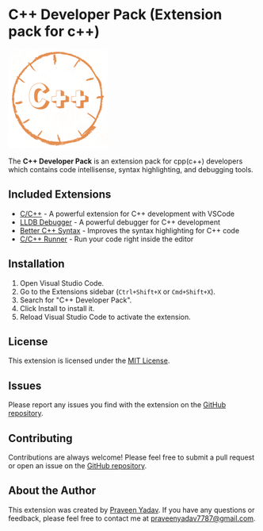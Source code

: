 # C++ Developer Pack (Extension pack for c++)

![C++ Developer Pack logo](icon.png)

The **C++ Developer Pack** is an extension pack for cpp(c++) developers which contains code intellisense, syntax highlighting, and debugging tools.

## Included Extensions

- [C/C++](https://marketplace.visualstudio.com/items?itemName=ms-vscode.cpptools) - A powerful extension for C++ development with VSCode
- [LLDB Debugger](https://marketplace.visualstudio.com/items?itemName=vadimcn.vscode-lldb) - A powerful debugger for C++ development
- [Better C++ Syntax](https://marketplace.visualstudio.com/items?itemName=jeff-hykin.better-cpp-syntax) - Improves the syntax highlighting for C++ code
- [C/C++ Runner](https://marketplace.visualstudio.com/items?itemName=franneck94.c-cpp-runner) - Run your code right inside the editor

## Installation

1. Open Visual Studio Code.
2. Go to the Extensions sidebar (`Ctrl+Shift+X` or `Cmd+Shift+X`).
3. Search for "C++ Developer Pack".
4. Click Install to install it.
5. Reload Visual Studio Code to activate the extension.

## License

This extension is licensed under the [MIT License](LICENSE).

## Issues

Please report any issues you find with the extension on the [GitHub repository](https://github.com/pixiedevpraveen/cpp-developer-pack/issues).

## Contributing

Contributions are always welcome! Please feel free to submit a pull request or open an issue on the [GitHub repository](https://github.com/pixiedevpraveen/cpp-developer-pack).

## About the Author

This extension was created by [Praveen Yadav](https://github.com/pixiedevpraveen). If you have any questions or feedback, please feel free to contact me at [praveenyadav7787@gmail.com](mailto:praveenyadav7787@gmail.com).
